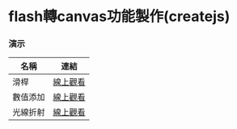 # flash轉canvas功能製作(createjs)
### 演示
|名稱|連結|
|---|---|
|滑桿|[線上觀看](https://virtools.github.io/createjs/NumberSlider_FUN01.html)|
|數值添加|[線上觀看](https://virtools.github.io/createjs/Number_FUN01.html)|
|光線折射|[線上觀看](https://virtools.github.io/createjs/Refraction_FUN01.html)|
